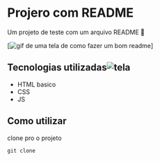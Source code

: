 # Projero com README
Um projeto de teste com um arquivo README 👻

[<img src="tela.gif" alt= "gif de uma tela de como fazer um bom readme">]

## Tecnologias utilizadas![tela](https://github.com/Vando-Tacon/repositorio-com-readme/assets/168000549/040910cf-a549-48c9-976a-a8f65bdfaa1b)


- HTML basico 
- CSS
- JS
## Como utilizar

clone pro o projeto
```
git clone
```
